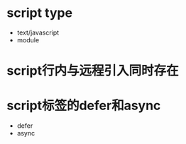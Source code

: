 # script type
- text/javascript
- module

# script行内与远程引入同时存在

# script标签的defer和async
- defer
- async